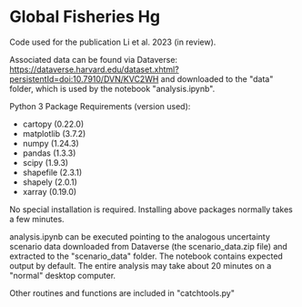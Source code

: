 # Global Fisheries Hg

Code used for the publication Li et al. 2023 (in review).

Associated data can be found via Dataverse: https://dataverse.harvard.edu/dataset.xhtml?persistentId=doi:10.7910/DVN/KVC2WH
and downloaded to the "data" folder, which is used by the notebook "analysis.ipynb".

Python 3 Package Requirements (version used):
 - cartopy (0.22.0)
 - matplotlib (3.7.2)
 - numpy (1.24.3)
 - pandas (1.3.3)
 - scipy (1.9.3)
 - shapefile (2.3.1)
 - shapely (2.0.1)
 - xarray (0.19.0)

No special installation is required. Installing above packages normally takes a few minutes.

analysis.ipynb can be executed pointing to the analogous uncertainty scenario data downloaded from Dataverse (the scenario_data.zip file) and extracted to the "scenario_data" folder.
The notebook contains expected output by default. The entire analysis may take about 20 minutes on a "normal" desktop computer.

Other routines and functions are included in "catchtools.py"
